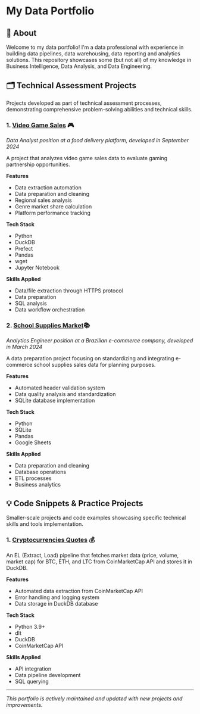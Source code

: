 # My Data Portfolio
## 👋 About
Welcome to my data portfolio! I'm a data professional with experience in building data pipelines, data warehousing, data reporting and analytics solutions. This repository showcases some (but not all) of my knowledge in Business Intelligence, Data Analysis, and Data Engineering.

## 🗂️ Technical Assessment Projects
Projects developed as part of technical assessment processes, demonstrating comprehensive problem-solving abilities and technical skills.

### 1. [Video Game Sales](https://github.com/victor-antoniassi/junior_data_analyst_test_01) 🎮
*Data Analyst position at a food delivery platform, developed in September 2024*

A project that analyzes video game sales data to evaluate gaming partnership opportunities.

**Features**
- Data extraction automation
- Data preparation and cleaning
- Regional sales analysis
- Genre market share calculation
- Platform performance tracking

**Tech Stack**
- Python
- DuckDB
- Prefect
- Pandas
- wget
- Jupyter Notebook

**Skills Applied**
- Data/file extraction through HTTPS protocol
- Data preparation
- SQL analysis
- Data workflow orchestration

### 2. [School Supplies Market](https://github.com/victor-antoniassi/junior_analytics_engineer_test_01)📚
*Analytics Engineer position at a Brazilian e-commerce company, developed in March 2024*

A data preparation project focusing on standardizing and integrating e-commerce school supplies sales data for planning purposes.

**Features**
- Automated header validation system
- Data quality analysis and standardization
- SQLite database implementation

**Tech Stack**
- Python
- SQLite
- Pandas
- Google Sheets

**Skills Applied**
- Data preparation and cleaning
- Database operations
- ETL processes
- Business analytics

## 💡 Code Snippets & Practice Projects
Smaller-scale projects and code examples showcasing specific technical skills and tools implementation.

### 1. [Cryptocurrencies Quotes](https://github.com/victor-antoniassi/coinmarketcap_api_to_duckdb) 💰
An EL (Extract, Load) pipeline that fetches market data (price, volume, market cap) for BTC, ETH, and LTC from CoinMarketCap API and stores it in DuckDB.

**Features**
- Automated data extraction from CoinMarketCap API
- Error handling and logging system
- Data storage in DuckDB database

**Tech Stack**
- Python 3.9+
- dlt
- DuckDB
- CoinMarketCap API

**Skills Applied**
- API integration
- Data pipeline development
- SQL querying

---
*This portfolio is actively maintained and updated with new projects and improvements.*
